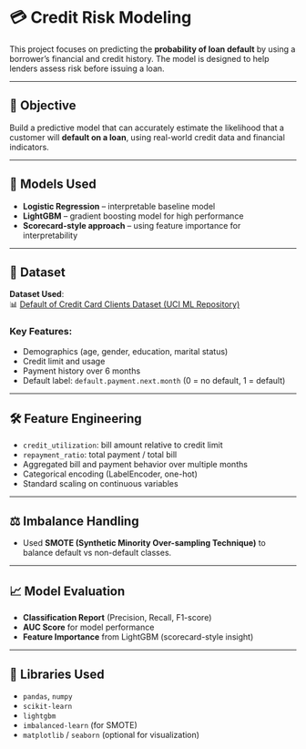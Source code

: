 # 💳 Credit Risk Modeling

This project focuses on predicting the **probability of loan default** by using a borrower’s financial and credit history. The model is designed to help lenders assess risk before issuing a loan.

---

## 🎯 Objective

Build a predictive model that can accurately estimate the likelihood that a customer will **default on a loan**, using real-world credit data and financial indicators.

---

## 🧠 Models Used

- **Logistic Regression** – interpretable baseline model  
- **LightGBM** – gradient boosting model for high performance  
- **Scorecard-style approach** – using feature importance for interpretability

---

## 🧾 Dataset

**Dataset Used**:  
📊 [Default of Credit Card Clients Dataset (UCI ML Repository)](https://archive.ics.uci.edu/ml/datasets/default+of+credit+card+clients)

### Key Features:
- Demographics (age, gender, education, marital status)
- Credit limit and usage
- Payment history over 6 months
- Default label: `default.payment.next.month` (0 = no default, 1 = default)

---

## 🛠 Feature Engineering

- `credit_utilization`: bill amount relative to credit limit  
- `repayment_ratio`: total payment / total bill  
- Aggregated bill and payment behavior over multiple months  
- Categorical encoding (LabelEncoder, one-hot)  
- Standard scaling on continuous variables  

---

## ⚖️ Imbalance Handling

- Used **SMOTE (Synthetic Minority Over-sampling Technique)** to balance default vs non-default classes.

---

## 📈 Model Evaluation

- **Classification Report** (Precision, Recall, F1-score)  
- **AUC Score** for model performance  
- **Feature Importance** from LightGBM (scorecard-style insight)

---

## 🧰 Libraries Used

- `pandas`, `numpy`
- `scikit-learn`
- `lightgbm`
- `imbalanced-learn` (for SMOTE)
- `matplotlib` / `seaborn` (optional for visualization)

